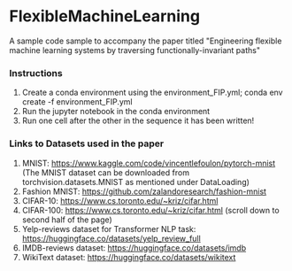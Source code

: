 # FlexibleMachineLearning

A sample code sample to accompany the paper titled "Engineering flexible machine learning systems by traversing functionally-invariant paths" 

### Instructions

1. Create a conda environment using the environment_FIP.yml; conda env create -f environment_FIP.yml
2. Run the jupyter notebook in the conda environment 
3. Run one cell after the other in the sequence it has been written!

### Links to Datasets used in the paper

1. MNIST: https://www.kaggle.com/code/vincentlefoulon/pytorch-mnist (The MNIST dataset can be downloaded from torchvision.datasets.MNIST as mentioned under DataLoading)
2. Fashion MNIST: https://github.com/zalandoresearch/fashion-mnist
3. CIFAR-10: https://www.cs.toronto.edu/~kriz/cifar.html
4. CIFAR-100: https://www.cs.toronto.edu/~kriz/cifar.html (scroll down to second half of the page)
5. Yelp-reviews dataset for Transformer NLP task: https://huggingface.co/datasets/yelp_review_full
6. IMDB-reviews dataset: https://huggingface.co/datasets/imdb
7. WikiText dataset: https://huggingface.co/datasets/wikitext


